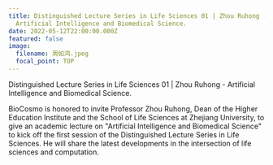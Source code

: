 ```yaml
---
title: Distinguished Lecture Series in Life Sciences 01 | Zhou Ruhong -
  Artificial Intelligence and Biomedical Science.
date: 2022-05-12T22:00:00.000Z
featured: false
image:
  filename: 周如鸿.jpeg
  focal_point: TOP
---
```

Distinguished Lecture Series in Life Sciences 01 | Zhou Ruhong - Artificial Intelligence and Biomedical Science.

<!--more-->

BioCosmo is honored to invite Professor Zhou Ruhong, Dean of the Higher Education Institute and the School of Life Sciences at Zhejiang University, to give an academic lecture on "Artificial Intelligence and Biomedical Science" to kick off the first session of the Distinguished Lecture Series in Life Sciences. He will share the latest developments in the intersection of life sciences and computation.